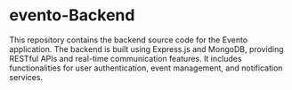 # evento-Backend
This repository contains the backend source code for the Evento application. The backend is built using Express.js and MongoDB, providing RESTful APIs and real-time communication features. It includes functionalities for user authentication, event management, and notification services.
